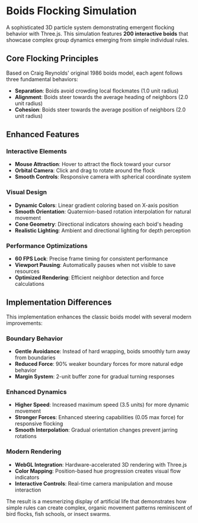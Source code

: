 # Boids Flocking Simulation

A sophisticated 3D particle system demonstrating emergent flocking behavior with Three.js. This simulation features **200 interactive boids** that showcase complex group dynamics emerging from simple individual rules.

## Core Flocking Principles

Based on Craig Reynolds' original 1986 boids model, each agent follows three fundamental behaviors:

- **Separation**: Boids avoid crowding local flockmates (1.0 unit radius)
- **Alignment**: Boids steer towards the average heading of neighbors (2.0 unit radius)
- **Cohesion**: Boids steer towards the average position of neighbors (2.0 unit radius)

## Enhanced Features

### Interactive Elements
- **Mouse Attraction**: Hover to attract the flock toward your cursor
- **Orbital Camera**: Click and drag to rotate around the flock
- **Smooth Controls**: Responsive camera with spherical coordinate system

### Visual Design
- **Dynamic Colors**: Linear gradient coloring based on X-axis position
- **Smooth Orientation**: Quaternion-based rotation interpolation for natural movement
- **Cone Geometry**: Directional indicators showing each boid's heading
- **Realistic Lighting**: Ambient and directional lighting for depth perception

### Performance Optimizations
- **60 FPS Lock**: Precise frame timing for consistent performance
- **Viewport Pausing**: Automatically pauses when not visible to save resources
- **Optimized Rendering**: Efficient neighbor detection and force calculations

## Implementation Differences

This implementation enhances the classic boids model with several modern improvements:

### Boundary Behavior
- **Gentle Avoidance**: Instead of hard wrapping, boids smoothly turn away from boundaries
- **Reduced Force**: 90% weaker boundary forces for more natural edge behavior
- **Margin System**: 2-unit buffer zone for gradual turning responses

### Enhanced Dynamics
- **Higher Speed**: Increased maximum speed (3.5 units) for more dynamic movement
- **Stronger Forces**: Enhanced steering capabilities (0.05 max force) for responsive flocking
- **Smooth Interpolation**: Gradual orientation changes prevent jarring rotations

### Modern Rendering
- **WebGL Integration**: Hardware-accelerated 3D rendering with Three.js
- **Color Mapping**: Position-based hue progression creates visual flow indicators
- **Interactive Controls**: Real-time camera manipulation and mouse interaction

The result is a mesmerizing display of artificial life that demonstrates how simple rules can create complex, organic movement patterns reminiscent of bird flocks, fish schools, or insect swarms.